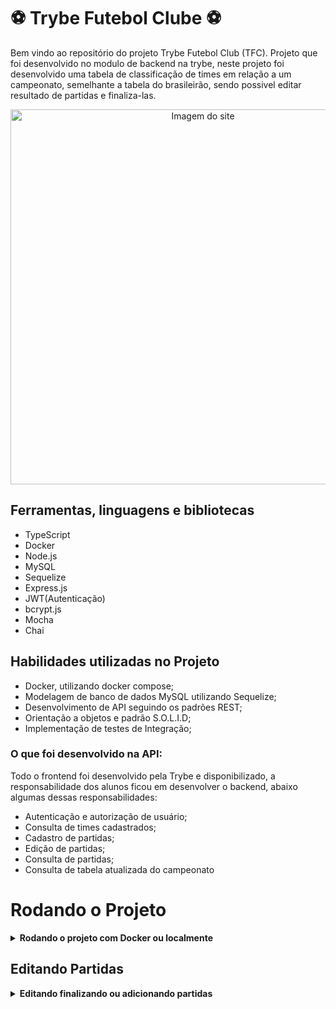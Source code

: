 # :soccer: Trybe Futebol Clube :soccer: 

Bem vindo ao repositório do projeto Trybe Futebol Club (TFC). Projeto que foi desenvolvido no modulo de backend na trybe, neste projeto foi desenvolvido uma tabela de classificação de times em relação a um campeonato, semelhante a tabela do brasileirão, sendo possivel editar resultado de partidas e finaliza-las. 

  <p align="center">
    <img src="/frontend/src/images/printTela.png" alt="Imagem do site"  width="600"/>
  </p>

## Ferramentas, linguagens e bibliotecas
- TypeScript
- Docker
- Node.js
- MySQL
- Sequelize
- Express.js
- JWT(Autenticação)
- bcrypt.js
- Mocha
- Chai

## Habilidades utilizadas no Projeto
- Docker, utilizando docker compose;
- Modelagem de banco de dados MySQL utilizando Sequelize;
- Desenvolvimento de API seguindo os padrões REST;
- Orientação a objetos e padrão S.O.L.I.D;
- Implementação de testes de Integração;

### O que foi desenvolvido na API:

Todo o frontend foi desenvolvido pela Trybe e disponibilizado, a responsabilidade dos alunos ficou em desenvolver o backend, abaixo algumas dessas responsabilidades:

- Autenticação e autorização de usuário;
- Consulta de times cadastrados;
- Cadastro de partidas;
- Edição de partidas;
- Consulta de partidas;
- Consulta de tabela atualizada do campeonato

# Rodando o Projeto 

<details>

<summary><strong>Rodando o projeto com Docker ou localmente</strong></summary><br />

### Rodando em contêineres
dentro da raiz da aplicação, rode: 
```shell
npm run compose:up
``` 
ou
 ```shell
 npm run compose:up:dev
```
para rodar em desenvolvimento
### Rodando localmente
para iniciar o backend acesse `app/backend/`
atualize o arquivo `.env.example` para `.env` e edite as variáveis de acordo com o acesso ao seu banco de dados local.
Depois, rode:
```shell
npm run prestart && npm run start
```
ou 
```shell
npm run predev && npm run dev
```
para rodar em desenvolvimento.
para iniciar o frontend acesse `app/frontend/` e rode:
```shell
npm run start
```
</details>

  ## Editando Partidas
  
<details>

<summary><strong>Editando finalizando ou adicionando partidas</strong></summary><br />

  Para fazer alterações é necessario fazer login com um usuario que tem permissões de administrador, para isso faça login com os respectivos login e senha:

  ```json
  {
    "Login": "admin@admin.com",
    "Senha": "secret_admin"
  }
```
</details>